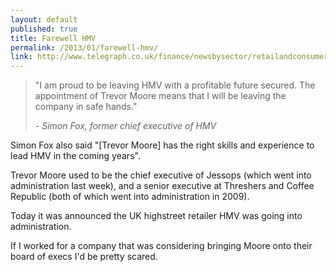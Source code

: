 ```yaml
---
layout: default
published: true
title: Farewell HMV
permalink: /2013/01/farewell-hmv/
link: http://www.telegraph.co.uk/finance/newsbysector/retailandconsumer/9446010/HMV-appoints-former-Jessops-chief-Trevor-Moore-to-replace-Simon-Fox.html
---
```


>  "I am proud to be leaving HMV with a profitable future secured. The appointment of Trevor Moore means that I will be leaving the company in safe hands."
>
> _- Simon Fox, former chief executive of HMV_

Simon Fox also said "[Trevor Moore] has the right skills and experience to lead HMV in the coming years".

Trevor Moore used to be the chief executive of Jessops (which went into administration last week), and a senior executive at Threshers and Coffee Republic (both of which went into administration in 2009).

Today it was announced the UK highstreet retailer HMV was going into administration.

If I worked for a company that was considering bringing Moore onto their board of execs I'd be pretty scared.